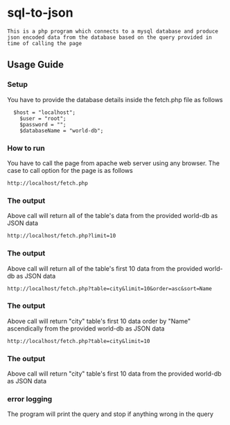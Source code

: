 # sql-to-json
```
This is a php program which connects to a mysql database and produce json encoded data from the database based on the query provided in time of calling the page
```


## Usage Guide
### Setup

You have to provide the database details inside the fetch.php file as follows
```
  $host = "localhost";
	$user = "root";
	$password = "";
	$databaseName = "world-db";
```




### How to run
You have to call the page from apache web server using any browser. The case to call option for the page is as follows

```	
http://localhost/fetch.php
```

### The output

Above call will return all of the table's data from the provided world-db as JSON data

```	
http://localhost/fetch.php?limit=10
```

### The output

Above call will return all of the table's first 10 data from the provided world-db as JSON data

```	
http://localhost/fetch.php?table=city&limit=10&order=asc&sort=Name
```

### The output

Above call will return "city" table's first 10 data order by "Name" ascendically from the provided world-db as JSON data
			
```	
http://localhost/fetch.php?table=city&limit=10
```

### The output

Above call will return "city" table's first 10 data from the provided world-db as JSON data	

### error logging
The program will print the query and stop if anything wrong in the query
